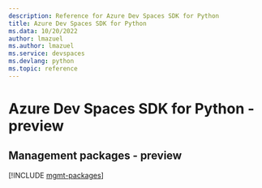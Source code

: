 ```yaml
---
description: Reference for Azure Dev Spaces SDK for Python
title: Azure Dev Spaces SDK for Python
ms.data: 10/20/2022
author: lmazuel
ms.author: lmazuel
ms.service: devspaces
ms.devlang: python
ms.topic: reference
---
```

# Azure Dev Spaces SDK for Python - preview

## Management packages - preview
[!INCLUDE [mgmt-packages](dev-spaces-mgmt-index.md)]
